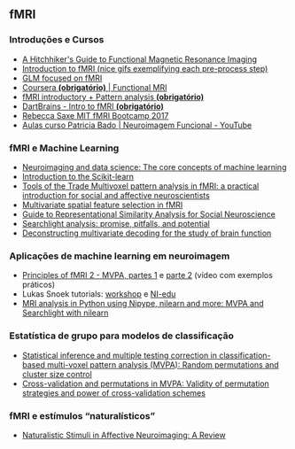 ## fMRI

### Introduções e Cursos
- [A Hitchhiker's Guide to Functional Magnetic Resonance Imaging](https://www.frontiersin.org/articles/10.3389/fnins.2016.00515/full#h8)
- [Introduction to fMRI (nice gifs exemplifying each pre-process step)](http://miykael.github.io/nipype-beginner-s-guide/neuroimaging.html)
- [GLM focused on fMRI](https://cbmm.mit.edu/videos?field_video_grouping_tid%5B%5D=770)
- [Coursera **(obrigatório)** | Functional MRI](https://www.coursera.org/learn/functional-mri)
- [fMRI introductory + Pattern analysis **(obrigatório)**](https://lukas-snoek.com/NI-edu/index.html)
- [DartBrains - Intro to fMRI **(obrigatório)**](https://dartbrains.org/content/intro.html)
- [Rebecca Saxe MIT fMRI Bootcamp 2017](https://cbmm.mit.edu/videos?field_video_grouping_tid%5B%5D=1068)
- [Aulas curso Patricia Bado | Neuroimagem Funcional - YouTube](https://www.youtube.com/@neuroimagemfuncional5179)
  
### fMRI e Machine Learning
- [Neuroimaging and data science: The core concepts of machine learning](http://neuroimaging-data-science.org/content/007-ml/001-core-concepts.html)
- [Introduction to the Scikit-learn](https://inria.github.io/scikit-learn-mooc/)
- [Tools of the Trade Multivoxel pattern analysis in fMRI: a practical introduction for social and affective neuroscientists](https://academic.oup.com/scan/article/15/4/487/5824852)
- [Multivariate spatial feature selection in fMRI](https://academic.oup.com/scan/article/16/8/795/6121195?login=false)
- [Guide to Representational Similarity Analysis for Social Neuroscience](https://academic.oup.com/scan/article/14/11/1243/5693905?itm_medium=sidebar&itm_source=trendmd-widget&itm_campaign=Social_Cog_and_Affec_Neuro&itm_content=Social_Cog_and_Affec_Neuro_0)
- [Searchlight analysis: promise, pitfalls, and potential](https://www.ncbi.nlm.nih.gov/pmc/articles/PMC3988828/?report=reader)
- [Deconstructing multivariate decoding for the study of brain function](https://www.sciencedirect.com/science/article/abs/pii/S1053811917306523)

### Aplicações de machine learning em neuroimagem
- [Principles of fMRI 2 - MVPA, partes 1](https://www.youtube.com/watch?v=87yKz23sPnE) e [parte 2](https://www.youtube.com/watch?v=FAyPEr7eu4M) (vídeo com exemplos práticos)
- Lukas Snoek tutorials: [workshop](https://lukas-snoek.com/ICON2017/) e [NI-edu](https://lukas-snoek.com/NI-edu/)
- [MRI analysis in Python using Nipype, nilearn and more: MVPA and Searchlight with nilearn](https://peerherholz.github.io/workshop_weizmann/advanced/machine_learning_nilearn.html)

### Estatística de grupo para modelos de classificação
- [Statistical inference and multiple testing correction in classification-based multi-voxel pattern analysis (MVPA): Random permutations and cluster size control](https://www.sciencedirect.com/science/article/abs/pii/S1053811912009810?via%3Dihub)
- [Cross-validation and permutations in MVPA: Validity of permutation strategies and power of cross-validation schemes](https://www.sciencedirect.com/science/article/pii/S1053811921004225?via%3Dihub)

### fMRI e estímulos “naturalísticos”
- [Naturalistic Stimuli in Affective Neuroimaging: A Review](https://www.frontiersin.org/articles/10.3389/fnhum.2021.675068/full#B105)
